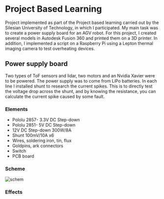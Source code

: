 # Project Based Learning

Project implemented as part of the Project based learning carried out by the Silesian University of Technology, in which I participated. My main task was to create a power supply board for an AGV robot.
For this project, I created several models in Autodesk Fusion 360 and printed them on a 3D printer.
In addition, I implemented a script on a Raspberry Pi using a Lepton thermal imaging camera to test overheating devices.

## Power supply board 
Two types of ToF sensors and lidar, two motors and an Nvidia Xavier were to be powered. The power supply was to come from LiPo batteries. In each line I installed shunt to research the current spikes. This is to directly test the voltage drop across the shunt, and by knowing the resistance, you can calculate the current spike caused by some fault.

### Elements
* Pololu 2857- 3.3V DC Step-down
* Pololu 2851- 5V DC Step-down
* 12V DC Step-down 300W/8A
* Shunt 100mV/10A x6
* Wires, soldering iron, tin, flux
* Goldpins, ark connectors
* Switch
* PCB board

### Scheme
![schem](https://user-images.githubusercontent.com/92868145/213928097-91c905ce-4ca8-41cf-9b94-4e7e0dabc57b.png)

### Effects



